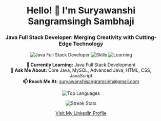 <h1 align="center">Hello! 👋 I'm Suryawanshi Sangramsingh Sambhaji</h1>
<h3 align="center">Java Full Stack Developer: Merging Creativity with Cutting-Edge Technology</h3>

<p align="center">
  <img src="https://img.shields.io/badge/Java-FullStack-007396?style=flat-square&logo=java" alt="Java Full Stack Developer" />
  <img src="https://img.shields.io/badge/Skills-Core%20Java%20|%20MySQL%20|%20Advanced%20Java%20|%20HTML%20|%20CSS%20|%20JavaScript-FF5722?style=flat-square" alt="Skills" />
  <img src="https://img.shields.io/badge/Status-Currently%20Learning%20Full%20Stack%20Java%20Development-4CAF50?style=flat-square" alt="Learning" />
</p>

<p align="center">
  <strong>🌱 Currently Learning:</strong> Java Full Stack Development<br>
  <strong>💬 Ask Me About:</strong> Core Java, MySQL, Advanced Java, HTML, CSS, JavaScript<br>
  <strong>📫 Reach Me At:</strong> <a href="mailto:suryawanshisangramsinh@gmail.com">suryawanshisangramsinh@gmail.com</a>
</p>

<p align="center">
  <img src="https://github-readme-stats.vercel.app/api/top-langs?username=sangramsinghsuryawanshi&show_icons=true&locale=en&layout=compact" alt="Top Languages" />
</p>

<p align="center">
  <img src="https://github-readme-streak-stats.herokuapp.com/?user=sangramsinghsuryawanshi&" alt="Streak Stats" />
</p>

<p align="center">
  <a href="https://www.linkedin.com/in/sangramsingh-suryawanshi-4b7418261" target="_blank">Visit My LinkedIn Profile</a>
</p>
